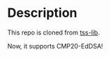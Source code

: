 # Description

This repo is cloned from [tss-lib](https://github.com/bnb-chain/tss-lib).

Now, it supports CMP20-EdDSA!
